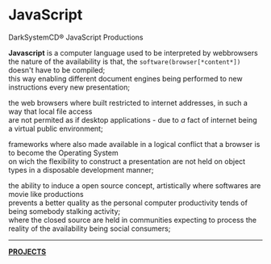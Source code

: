 # JavaScript
DarkSystemCD® JavaScript Productions

**Javascript** is a computer language used to be interpreted by webbrowsers<br>
the nature of the availability is that, the `software(browser[*content*])` doesn't have to be compiled;<br>
this way enabling different document engines being performed to new instructions every new presentation;<br>

the web browsers where built restricted to internet addresses, in such a way that local file access<br>
are not permited as if desktop applications - due to *a* fact of internet being a virtual public environment;<br>

frameworks where also made available in a logical conflict that a browser is to become the Operating System<br>
on wich the flexibility to construct a presentation are not held on object types in a disposable development manner;<br>

the ability to induce a open source concept, artistically where softwares are movie like productions<br>
prevents a better quality as the personal computer productivity tends of being somebody stalking activity;<br>
where the closed source are held in communities expecting to process the reality of the availability being social consumers;
<hr>

**[PROJECTS](https://github.com/DarkSystemCD/JavaScript/tree/master/PROJECTS)**
